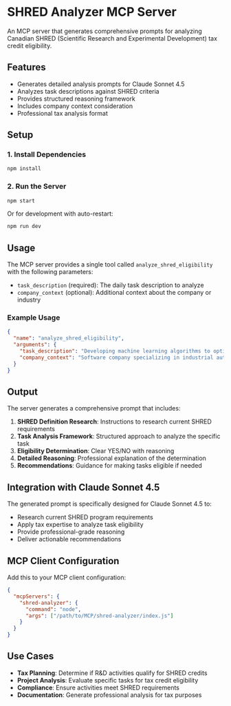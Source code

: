 # SHRED Analyzer MCP Server

An MCP server that generates comprehensive prompts for analyzing Canadian SHRED (Scientific Research and Experimental Development) tax credit eligibility.

## Features

- Generates detailed analysis prompts for Claude Sonnet 4.5
- Analyzes task descriptions against SHRED criteria
- Provides structured reasoning framework
- Includes company context consideration
- Professional tax analysis format

## Setup

### 1. Install Dependencies

```bash
npm install
```

### 2. Run the Server

```bash
npm start
```

Or for development with auto-restart:
```bash
npm run dev
```

## Usage

The MCP server provides a single tool called `analyze_shred_eligibility` with the following parameters:

- `task_description` (required): The daily task description to analyze
- `company_context` (optional): Additional context about the company or industry

### Example Usage

```json
{
  "name": "analyze_shred_eligibility",
  "arguments": {
    "task_description": "Developing machine learning algorithms to optimize energy consumption in manufacturing processes",
    "company_context": "Software company specializing in industrial automation"
  }
}
```

## Output

The server generates a comprehensive prompt that includes:

1. **SHRED Definition Research**: Instructions to research current SHRED requirements
2. **Task Analysis Framework**: Structured approach to analyze the specific task
3. **Eligibility Determination**: Clear YES/NO with reasoning
4. **Detailed Reasoning**: Professional explanation of the determination
5. **Recommendations**: Guidance for making tasks eligible if needed

## Integration with Claude Sonnet 4.5

The generated prompt is specifically designed for Claude Sonnet 4.5 to:

- Research current SHRED program requirements
- Apply tax expertise to analyze task eligibility
- Provide professional-grade reasoning
- Deliver actionable recommendations

## MCP Client Configuration

Add this to your MCP client configuration:

```json
{
  "mcpServers": {
    "shred-analyzer": {
      "command": "node",
      "args": ["/path/to/MCP/shred-analyzer/index.js"]
    }
  }
}
```

## Use Cases

- **Tax Planning**: Determine if R&D activities qualify for SHRED credits
- **Project Analysis**: Evaluate specific tasks for tax credit eligibility
- **Compliance**: Ensure activities meet SHRED requirements
- **Documentation**: Generate professional analysis for tax purposes
